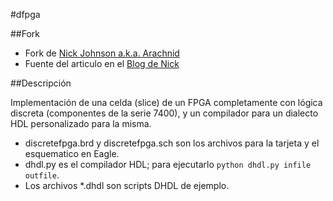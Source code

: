 #dfpga

##Fork

- Fork de [Nick Johnson a.k.a. Arachnid](https://github.com/Arachnid/dfpga)
- Fuente del articulo en el [Blog de Nick](http://blog.notdot.net/2012/10/Build-your-own-FPGA)

##Descripción

Implementación de una celda (slice) de un FPGA completamente con lógica discreta (componentes de la serie 7400), y un compilador para un dialecto HDL personalizado para la misma.

- discretefpga.brd y discretefpga.sch son los archivos para la tarjeta y el esquematico en Eagle.
- dhdl.py es el compilador HDL; para ejecutarlo ``python dhdl.py infile outfile``.
- Los archivos *.dhdl son scripts DHDL de ejemplo.

